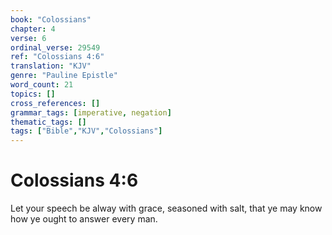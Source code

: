 ```yaml
---
book: "Colossians"
chapter: 4
verse: 6
ordinal_verse: 29549
ref: "Colossians 4:6"
translation: "KJV"
genre: "Pauline Epistle"
word_count: 21
topics: []
cross_references: []
grammar_tags: [imperative, negation]
thematic_tags: []
tags: ["Bible","KJV","Colossians"]
---
```


# Colossians 4:6

Let your speech be alway with grace, seasoned with salt, that ye may know how ye ought to answer every man.
